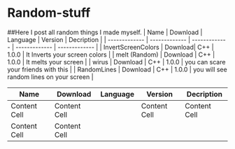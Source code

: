 # Random-stuff

##Here I post all random things I made myself.
| Name | Download | Language | Version | Decription |
| ------------- | ------------- | ------------- | ------------- | ------------- |
| InvertScreenColors | Download| C++ | 1.0.0 | It Inverts your screen colors |
| melt (Random) | Download | C++ | 1.0.0 | It melts your screen |
| wirus | Download | C++ | 1.0.0 | you can scare your friends with this | 
| RandomLines | Download | C++ | 1.0.0 | you will see random lines on your screen |




| Name  | Download  | Language  | Version  | Decription  |
| ------------- | ------------- | ------------- | ------------- | ------------- |
| Content Cell  | Content Cell  || Content Cell  | Content Cell  | Content Cell  |
| Content Cell  | Content Cell  |
